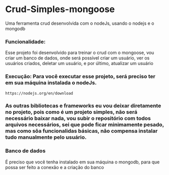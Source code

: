 # Crud-Simples-mongoose
Uma ferramenta crud desenvolvida com o nodeJs, usando o nodejs e o mongodb

### Funcionalidade:

Esse projeto foi desenvolvido para treinar o crud com o mongoose, vou criar um banco de dados, onde será possível criar um usuário, ver os usuários criados, deletar um usuário, e por último, atualizar um usuário

### Execução: Para você executar esse projeto, será preciso ter em sua máquina instalada o nodeJs.

    https://nodejs.org/en/download

### As outras bibliotecas e frameworks eu vou deixar diretamente no projeto, pois como é um projeto simples, não será necessário baixar nada, vou subir o repositório com todos arquivos necessários, sei que pode ficar minimamente pesado, mas como sõa funcionalidas básicas, não compensa instalar tudo manualmente pelo usuário.

### Banco de dados
É preciso que você tenha instalado em sua máquina o mongodb, para que possa ser feito a conexão e a criação do banco